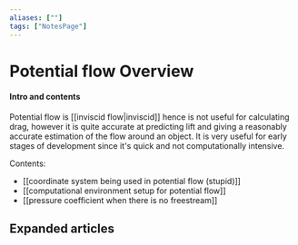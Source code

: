 ```yaml
---
aliases: [""]
tags: ["NotesPage"]
---
```


# Potential flow Overview

#### Intro and contents
Potential flow is [[inviscid flow|inviscid]] hence is not useful for calculating drag, however it is quite accurate at predicting lift and giving a reasonably accurate estimation of the flow around an object. It is very useful for early stages of development since it's quick and not computationally intensive.

Contents:
- [[coordinate system being used in potential flow (stupid)]]
- [[computational environment setup for potential flow]]
- [[pressure coefficient when there is no freestream]]


## Expanded articles
